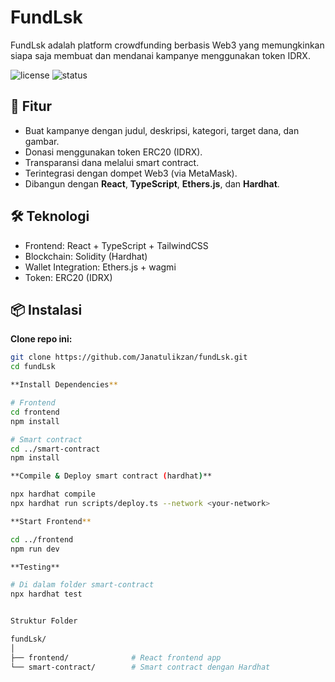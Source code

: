 # FundLsk

FundLsk adalah platform crowdfunding berbasis Web3 yang memungkinkan siapa saja membuat dan mendanai kampanye menggunakan token IDRX.

![license](https://img.shields.io/github/license/Janatulikzan/fundLsk)
![status](https://img.shields.io/badge/status-development-orange)

## 🚀 Fitur

- Buat kampanye dengan judul, deskripsi, kategori, target dana, dan gambar.
- Donasi menggunakan token ERC20 (IDRX).
- Transparansi dana melalui smart contract.
- Terintegrasi dengan dompet Web3 (via MetaMask).
- Dibangun dengan **React**, **TypeScript**, **Ethers.js**, dan **Hardhat**.

## 🛠️ Teknologi

- Frontend: React + TypeScript + TailwindCSS
- Blockchain: Solidity (Hardhat)
- Wallet Integration: Ethers.js + wagmi
- Token: ERC20 (IDRX)

## 📦 Instalasi

**Clone repo ini:**

```bash
git clone https://github.com/Janatulikzan/fundLsk.git
cd fundLsk

**Install Dependencies**

# Frontend
cd frontend
npm install

# Smart contract
cd ../smart-contract
npm install

**Compile & Deploy smart contract (hardhat)**

npx hardhat compile
npx hardhat run scripts/deploy.ts --network <your-network>

**Start Frontend**

cd ../frontend
npm run dev

**Testing**

# Di dalam folder smart-contract
npx hardhat test


Struktur Folder 

fundLsk/
│
├── frontend/              # React frontend app
└── smart-contract/        # Smart contract dengan Hardhat
